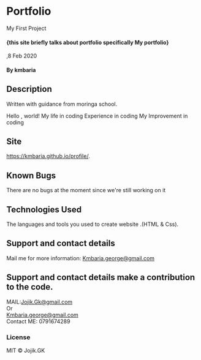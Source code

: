 # Portfolio
My First Project
#### {this site briefly talks about portfolio specifically My portfolio}
,8 Feb 2020 
#### By **kmbaria**
## Description
Written with guidance from moringa school.

Hello , world!
My life in coding 
Experience in coding
My Improvement in coding
## Site
https://kmbaria.github.io/profile/.
## Known Bugs
There are no bugs at the moment since we're still working on it
## Technologies Used
The languages and tools you used to create website .(HTML & Css).
## Support and contact details
 Mail me for more information: Kmbaria.george@gmail.com

## Support and contact details make a contribution to the code.
MAIL:Jojik.Gk@gmail.com</br> Or </br> Kmbaria.george@gmail.com
</br>
Contact ME: 0791674289

### License
MIT &copy; Jojik.GK
